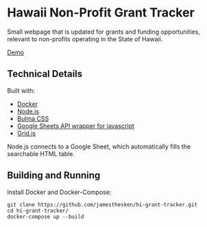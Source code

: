 # Hawaii Non-Profit Grant Tracker
Small webpage that is updated for grants and funding opportunities, relevant to non-profits operating in the State of Hawaii.

[Demo](https://hi-grant-tracker.herokuapp.com)

## Technical Details
Built with:
* [Docker](https://www.docker.com)
* [Node.js](https://nodejs.org/en/)
* [Bulma CSS](https://bulma.io)
* [Google Sheets API wrapper for javascript](https://github.com/theoephraim/node-google-spreadsheet)
* [Grid.js](https://gridjs.io)

Node.js connects to a Google Sheet, which automatically fills the searchable HTML table.

## Building and Running
Install Docker and Docker-Compose:
```
git clone https://github.com/jamesthesken/hi-grant-tracker.git
cd hi-grant-tracker/
docker-compose up --build
```